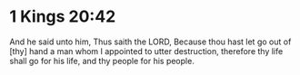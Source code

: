 # 1 Kings 20:42

And he said unto him, Thus saith the LORD, Because thou hast let go out of [thy] hand a man whom I appointed to utter destruction, therefore thy life shall go for his life, and thy people for his people.